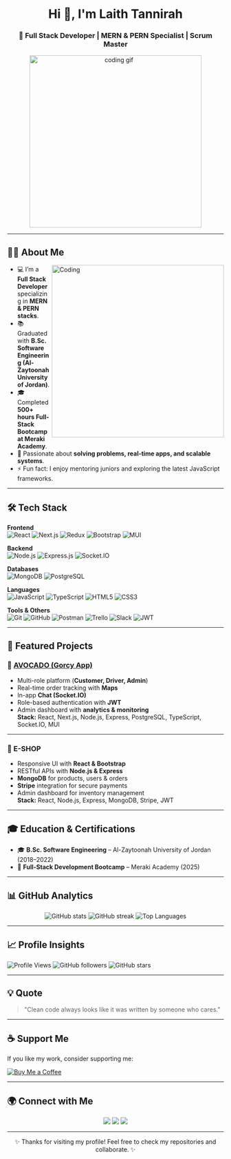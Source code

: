 <h1 align="center">Hi 👋, I'm Laith Tannirah</h1>
<h3 align="center">🚀 Full Stack Developer | MERN & PERN Specialist | Scrum Master</h3>

<!-- GIF in Header -->
<p align="center">
  <img src="https://media.giphy.com/media/qgQUggAC3Pfv687qPC/giphy.gif" width="400" alt="coding gif" />
</p>

---

## 🙋‍♂️ About Me
<img align="right" alt="Coding" width="400" src="https://media.giphy.com/media/3oKIPwoeGErMmaI43C/giphy.gif">

- 💻 I’m a **Full Stack Developer** specializing in **MERN & PERN stacks**.  
- 📚 Graduated with **B.Sc. Software Engineering (Al-Zaytoonah University of Jordan)**.  
- 🎓 Completed **500+ hours Full-Stack Bootcamp at Meraki Academy**.  
- 🧩 Passionate about **solving problems, real-time apps, and scalable systems**.  
- ⚡ Fun fact: I enjoy mentoring juniors and exploring the latest JavaScript frameworks.  

---

## 🛠️ Tech Stack

**Frontend**  
![React](https://img.shields.io/badge/React-20232A?style=for-the-badge&logo=react&logoColor=61DAFB)
![Next.js](https://img.shields.io/badge/Next.js-000000?style=for-the-badge&logo=nextdotjs&logoColor=white)
![Redux](https://img.shields.io/badge/Redux-764ABC?style=for-the-badge&logo=redux&logoColor=white)
![Bootstrap](https://img.shields.io/badge/Bootstrap-563D7C?style=for-the-badge&logo=bootstrap&logoColor=white)
![MUI](https://img.shields.io/badge/MUI-007FFF?style=for-the-badge&logo=mui&logoColor=white)

**Backend**  
![Node.js](https://img.shields.io/badge/Node.js-339933?style=for-the-badge&logo=nodedotjs&logoColor=white)
![Express.js](https://img.shields.io/badge/Express.js-000000?style=for-the-badge&logo=express&logoColor=white)
![Socket.IO](https://img.shields.io/badge/Socket.IO-010101?style=for-the-badge&logo=socketdotio&logoColor=white)

**Databases**  
![MongoDB](https://img.shields.io/badge/MongoDB-4EA94B?style=for-the-badge&logo=mongodb&logoColor=white)
![PostgreSQL](https://img.shields.io/badge/PostgreSQL-316192?style=for-the-badge&logo=postgresql&logoColor=white)

**Languages**  
![JavaScript](https://img.shields.io/badge/JavaScript-F7DF1E?style=for-the-badge&logo=javascript&logoColor=black)
![TypeScript](https://img.shields.io/badge/TypeScript-3178C6?style=for-the-badge&logo=typescript&logoColor=white)
![HTML5](https://img.shields.io/badge/HTML5-E34F26?style=for-the-badge&logo=html5&logoColor=white)
![CSS3](https://img.shields.io/badge/CSS3-1572B6?style=for-the-badge&logo=css3&logoColor=white)

**Tools & Others**  
![Git](https://img.shields.io/badge/Git-F05032?style=for-the-badge&logo=git&logoColor=white)
![GitHub](https://img.shields.io/badge/GitHub-181717?style=for-the-badge&logo=github&logoColor=white)
![Postman](https://img.shields.io/badge/Postman-FF6C37?style=for-the-badge&logo=postman&logoColor=white)
![Trello](https://img.shields.io/badge/Trello-0052CC?style=for-the-badge&logo=trello&logoColor=white)
![Slack](https://img.shields.io/badge/Slack-4A154B?style=for-the-badge&logo=slack&logoColor=white)
![JWT](https://img.shields.io/badge/JWT-000000?style=for-the-badge&logo=jsonwebtokens&logoColor=white)

---

## 📌 Featured Projects

### 🚚 [AVOCADO (Gorcy App)](https://youtu.be/H-DcLuDkf9w?si=GMwAS1HYFGjvBPh7)
- Multi-role platform (**Customer, Driver, Admin**)  
- Real-time order tracking with **Maps**  
- In-app **Chat (Socket.IO)**  
- Role-based authentication with **JWT**  
- Admin dashboard with **analytics & monitoring**  
**Stack:** React, Next.js, Node.js, Express, PostgreSQL, TypeScript, Socket.IO, MUI  

---

### 🛒 E-SHOP
- Responsive UI with **React & Bootstrap**  
- RESTful APIs with **Node.js & Express**  
- **MongoDB** for products, users & orders  
- **Stripe** integration for secure payments  
- Admin dashboard for inventory management  
**Stack:** React, Node.js, Express, MongoDB, Stripe, JWT  

---

## 🎓 Education & Certifications
- 🎓 **B.Sc. Software Engineering** – Al-Zaytoonah University of Jordan (2018–2022)  
- 🏅 **Full-Stack Development Bootcamp** – Meraki Academy (2025)  

---

## 📊 GitHub Analytics

<p align="center">
  <img src="https://github-readme-stats.vercel.app/api?username=LaithTanirah&show_icons=true&theme=tokyonight" alt="GitHub stats" />
  <img src="https://github-readme-streak-stats.herokuapp.com/?user=LaithTanirah&theme=tokyonight" alt="GitHub streak" />
  <img src="https://github-readme-stats.vercel.app/api/top-langs/?username=LaithTanirah&layout=compact&theme=tokyonight" alt="Top Languages" />
</p>

---

## 📈 Profile Insights
![Profile Views](https://komarev.com/ghpvc/?username=LaithTanirah&style=flat-square)
![GitHub followers](https://img.shields.io/github/followers/LaithTanirah?label=Followers&style=social)
![GitHub stars](https://img.shields.io/github/stars/LaithTanirah?affiliations=OWNER&style=social)

---

## 💡 Quote
> "Clean code always looks like it was written by someone who cares."  

---

## ☕ Support Me
If you like my work, consider supporting me:  

[![Buy Me a Coffee](https://img.shields.io/badge/Buy%20Me%20a%20Coffee-FFDD00?style=for-the-badge&logo=buy-me-a-coffee&logoColor=black)](https://www.buymeacoffee.com/yourusername)

---

## 🌍 Connect with Me
<p align="center">
  <a href="mailto:laith.tanirah@gmail.com"><img src="https://img.shields.io/badge/Email-D14836?style=for-the-badge&logo=gmail&logoColor=white" /></a>
  <a href="https://www.linkedin.com/in/laith-tannirah/"><img src="https://img.shields.io/badge/LinkedIn-0077B5?style=for-the-badge&logo=linkedin&logoColor=white" /></a>
  <a href="https://github.com/LaithTanirah"><img src="https://img.shields.io/badge/GitHub-100000?style=for-the-badge&logo=github&logoColor=white" /></a>
</p>

---

<p align="center">✨ Thanks for visiting my profile! Feel free to check my repositories and collaborate. ✨</p>

